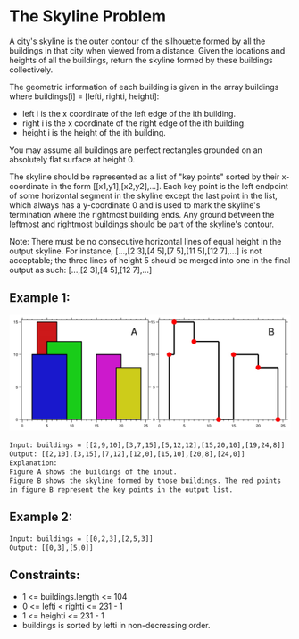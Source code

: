 # The Skyline Problem

A city's skyline is the outer contour of the silhouette formed by all the buildings in that city when viewed from a distance. Given the locations and heights of all the buildings, return the skyline formed by these buildings collectively.

The geometric information of each building is given in the array buildings where buildings[i] = [lefti, righti, heighti]:

- left i is the x coordinate of the left edge of the ith building.
- right i is the x coordinate of the right edge of the ith building.
- height i is the height of the ith building.

You may assume all buildings are perfect rectangles grounded on an absolutely flat surface at height 0.

The skyline should be represented as a list of "key points" sorted by their x-coordinate in the form [[x1,y1],[x2,y2],...]. Each key point is the left endpoint of some horizontal segment in the skyline except the last point in the list, which always has a y-coordinate 0 and is used to mark the skyline's termination where the rightmost building ends. Any ground between the leftmost and rightmost buildings should be part of the skyline's contour.

Note: There must be no consecutive horizontal lines of equal height in the output skyline. For instance, [...,[2 3],[4 5],[7 5],[11 5],[12 7],...] is not acceptable; the three lines of height 5 should be merged into one in the final output as such: [...,[2 3],[4 5],[12 7],...]

## Example 1:

!["Example 1"](./images/ex1.jpg)

```
Input: buildings = [[2,9,10],[3,7,15],[5,12,12],[15,20,10],[19,24,8]]
Output: [[2,10],[3,15],[7,12],[12,0],[15,10],[20,8],[24,0]]
Explanation:
Figure A shows the buildings of the input.
Figure B shows the skyline formed by those buildings. The red points in figure B represent the key points in the output list.
```

## Example 2:

```
Input: buildings = [[0,2,3],[2,5,3]]
Output: [[0,3],[5,0]]
```

## Constraints:

- 1 <= buildings.length <= 104
- 0 <= lefti < righti <= 231 - 1
- 1 <= heighti <= 231 - 1
- buildings is sorted by lefti in non-decreasing order.
